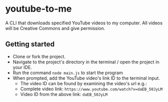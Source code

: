 # youtube-to-me
A CLI that downloads specified YouTube videos to my computer. All videos will be Creative Commons and give permission.

## Getting started
* Clone or fork the project.
* Navigate to the project's directory in the terminal / open the project in your IDE.
* Run the command `node main.js` to start the program
* When prompted, add the YouTube video's link ID to the terminal input.
  * The video ID can be found by examining the video's url e.g.:
  * Complete video link: `https://www.youtube.com/watch?v=daEB_50JyLM`
  * Video ID from the above link: `daEB_50JyLM`
